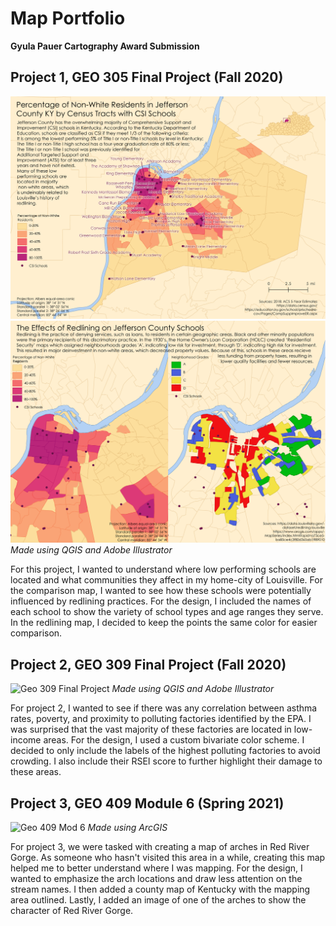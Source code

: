 # Map Portfolio 
**Gyula Pauer Cartography Award Submission**
## Project 1, GEO 305 Final Project (Fall 2020)
![Geo 305 Final Project](maps/305finaluse.png)
![Geo 305 Final Project2](maps/305finalredlininguse.png)
*Made using QGIS and Adobe Illustrator* 

For this project, I wanted to understand where low performing schools are located and what communities they affect in my home-city of Louisville. For the comparison map, I wanted to see how these schools were potentially influenced by redlining practices. For the design, I included the names of each school to show the variety of school types and age ranges they serve. In the redlining map, I decided to keep the points the same color for easier comparison. 

## Project 2, GEO 309 Final Project (Fall 2020)
![Geo 309 Final Project](maps/309finaluse.png)
*Made using QGIS and Adobe Illustrator*

For project 2, I wanted to see if there was any correlation between asthma rates, poverty, and proximity to polluting factories identified by the EPA. I was surprised that the vast majority of these factories are located in low-income areas. For the design, I used a custom bivariate color scheme. I decided to only include the labels of the highest polluting factories to avoid crowding. I also include their RSEI score to further highlight their damage to these areas. 

## Project 3, GEO 409 Module 6 (Spring 2021)
![Geo 409 Mod 6](maps/409rrg.png)
*Made using ArcGIS* 

For project 3, we were tasked with creating a map of arches in Red River Gorge. As someone who hasn't visited this area in a while, creating this map helped me to better understand where I was mapping. For the design, I wanted to emphasize the arch locations and draw less attention on the stream names. I then added a county map of Kentucky with the mapping area outlined. Lastly, I added an image of one of the arches to show the character of Red River Gorge.